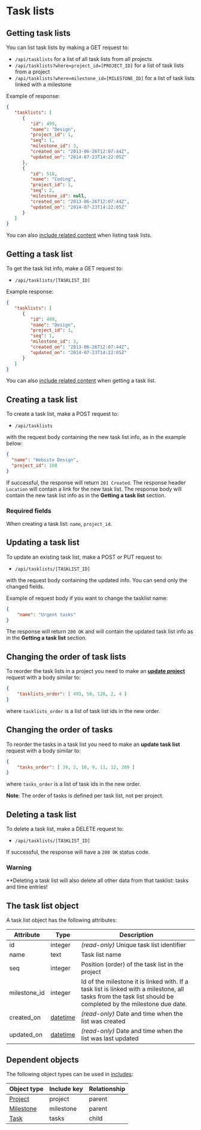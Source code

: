 # Task lists

## Getting task lists

You can list task lists by making a GET request to:

* `/api/tasklists` for a list of all task lists from all projects
* `/api/tasklists?where=project_id=[PROJECT_ID]` for a list of task lists from a project
* `/api/tasklists?where=milestone_id=[MILESTONE_ID]` for a list of task lists linked with a milestone
 
Example of response:

```json
{
   "tasklists": [
      {
         "id": 499,
         "name": "Design",
         "project_id": 1,
         "seq": 1,
         "milestone_id": 3,
         "created_on": "2013-06-26T12:07:44Z",
         "updated_on": "2014-07-23T14:22:05Z"
      },
      {
         "id": 518,
         "name": "Coding",
         "project_id": 1,
         "seq": 2,
         "milestone_id": null,
         "created_on": "2013-06-26T12:07:44Z",
         "updated_on": "2014-07-23T14:22:05Z"
      }
   ]
}
```

You can also [include related content](includes.md) when listing task lists.

## Getting a task list

To get the task list info, make a GET request to:

* `/api/tasklists/[TASKLIST_ID]`

Example response:

```json
{
   "tasklists": [
      {
         "id": 499,
         "name": "Design",
         "project_id": 1,
         "seq": 1,
         "milestone_id": 3,
         "created_on": "2013-06-26T12:07:44Z",
         "updated_on": "2014-07-23T14:22:05Z"
      }
   ]
}
```

You can also [include related content](includes.md) when getting a task list.

## Creating a task list

To create a task list, make a POST request to:

* `/api/tasklists`

with the request body containing the new task list info, as in the example below:

```json 
{
  "name": "Website Design",
  "project_id": 100
}
```

If successful, the response will return `201 Created`. The response header `Location` will contain a link for the new task list. The response body will contain the new task list info as in the **Getting a task list** section.

### Required fields

When creating a task list: `name`, `project_id`.

## Updating a task list

To update an existing task list, make a POST or PUT request to:

* `/api/tasklists/[TASKLIST_ID]`

with the request body containing the updated info. You can send only the changed fields.

Example of request body if you want to change the tasklist name:

```json
{
    "name": "Urgent tasks"
}
```

The response will return `200 OK` and will contain the updated task list info as in the **Getting a task list** section.

## Changing the order of task lists

To reorder the task lists in a project you need to make an **[update project](projects.md#update-tasklists-order)** request with a body similar to:

```json
{
    "tasklists_order": [ 493, 50, 128, 2, 4 ]
}
```

where `tasklists_order` is a list of task list ids in the new order.

<a name="update-tasks-order"></a>
## Changing the order of tasks 

To reorder the tasks in a task list you need to make an **update task list** request with a body similar to:

```json
{
    "tasks_order": [ 39, 2, 10, 9, 11, 12, 209 ]
}
```

where `tasks_order` is a list of task ids in the new order. 

**Note**: The order of tasks is defined per task list, not per project. 

## Deleting a task list

To delete a task list, make a DELETE request to:

* `/api/tasklists/[TASKLIST_ID]`

If successful, the response will have a `200 OK` status code.

### Warning

**Deleting a task list will also delete all other data from that tasklist: tasks and time entries!

## The task list object

A task list object has the following attributes:

Attribute|Type|Description
---------|----|-----------
id | integer | _(read-only)_ Unique task list identifier
name | text | Task list name
seq | integer | Position (order) of the task list in the project
milestone_id | integer | Id of the milestone it is linked with. If a task list is linked with a milestone, all tasks from the task list should be completed by the milestone due date. 
created_on | [datetime](datetime.md) | _(read-only)_ Date and time when the list was created
updated_on | [datetime](datetime.md) | _(read-only)_ Date and time when the list was last updated

## Dependent objects

The following object types can be used in [includes](includes.md):

Object type|Include key|Relationship
-----------|-----------|----
[Project](projects.md) | project | parent
[Milestone](milestones.md) | milestone | parent
[Task](tasks.md) | tasks | child

